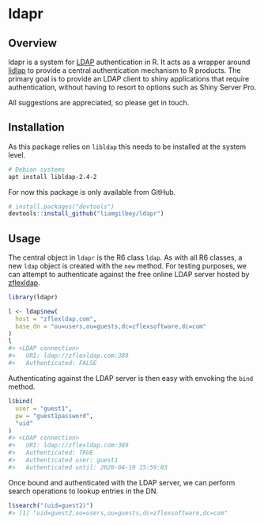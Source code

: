 
<!-- README.md is generated from README.Rmd. Please edit that file -->

# ldapr

## Overview

ldapr is a system for
[LDAP](https://en.wikipedia.org/wiki/Lightweight_Directory_Access_Protocol)
authentication in R. It acts as a wrapper around
[lidlap](https://www.openldap.org/software/man.cgi?query=ldap) to
provide a central authentication mechanism to R products. The primary
goal is to provide an LDAP client to shiny applications that require
authentication, without having to resort to options such as Shiny Server
Pro.

All suggestions are appreciated, so please get in touch.

## Installation

As this package relies on `libldap` this needs to be installed at the
system level.

``` sh
# Debian systems
apt install libldap-2.4-2
```

For now this package is only available from GitHub.

``` r
# install.packages("devtools")
devtools::install_github("liamgilbey/ldapr")
```

## Usage

The central object in `ldapr` is the R6 class `ldap`. As with all R6
classes, a new `ldap` object is created with the `new` method. For
testing purposes, we can attempt to authenticate against the free online
LDAP server hosted by
[zflexldap](https://www.zflexldapadministrator.com/index.php/blog/82-free-online-ldap).

``` r
library(ldapr)
```

``` r
l <- ldap$new(
  host = "zflexldap.com",
  base_dn = "ou=users,ou=guests,dc=zflexsoftware,dc=com"
)
l
#> <LDAP connection>
#>   URI: ldap://zflexldap.com:389
#>   Authenticated: FALSE
```

Authenticating against the LDAP server is then easy with envoking the
`bind` method.

``` r
l$bind(
  user = "guest1",
  pw = "guest1password",
  "uid"
)
#> <LDAP connection>
#>   URI: ldap://zflexldap.com:389
#>   Authenticated: TRUE
#>   Authenticated user: guest1
#>   Authenticated until: 2020-04-19 15:59:03
```

Once bound and authenticated with the LDAP server, we can perform search
operations to lookup entries in the DN.

``` r
l$search("(uid=guest2)")
#> [1] "uid=guest2,ou=users,ou=guests,dc=zflexsoftware,dc=com"
```
